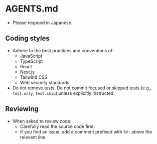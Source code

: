 # AGENTS.md

- Please respond in Japanese.

## Coding styles
- Adhere to the best practices and conventions of:
  - JavaScript
  - TypeScript
  - React
  - Next.js
  - Tailwind CSS
  - Web security standards
- Do not remove tests. Do not commit focused or skipped tests (e.g., `test.only`, `test.skip`) unless explicitly instructed.

## Reviewing
- When asked to review code:
  - Carefully read the source code first.
  - If you find an issue, add a comment prefixed with `RV:` above the relevant line.
